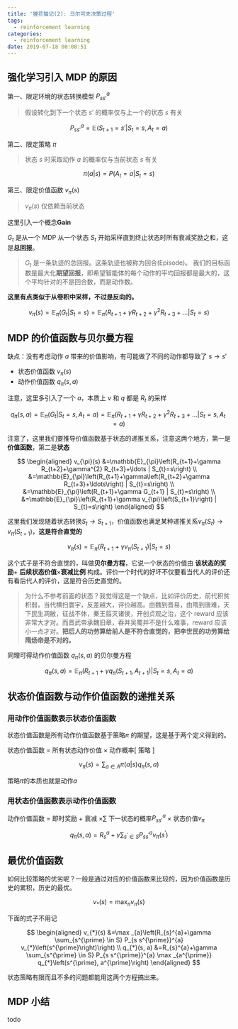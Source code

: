 ```yaml
---
title: '狸花猫记(2): 马尔可夫决策过程'
tags:
  - reinforcement learning
categories:
  - reinforcement learning
date: 2019-07-18 00:08:51
---
```


## 强化学习引入 MDP 的原因

第一、限定环境的状态转换模型 $P^a_{s s'}$

> 假设转化到下一个状态 $s'$ 的概率仅与上一个的状态 $s$ 有关

$$
P_{ss'}^a = \mathbb{E}(S_{t+1}=s'|S_t=s, A_t=a)
$$

第二、限定策略 $\pi$

> 状态 $s$ 时采取动作 $a$ 的概率仅与当前状态 $s$ 有关

$$
\pi(a|s) = P(A_t=a | S_t=s)
$$

第三、限定价值函数 $v_{\pi}(s)$ 

> $v_{\pi}(s)$ 仅依赖当前状态

这里引入一个概念**Gain**

$G_t$ 是从一个 MDP 从一个状态 $S_t$ 开始采样直到终止状态时所有衰减奖励之和，这是**总回报**。

> $G_t$ 是一条轨迹的总回报。这条轨迹也被称为回合(Episode)。
> 我们的目标函数是最大化**期望回报**，即希望智能体的每个动作的平均回报都是最大的，这个平均针对的不是回合数，而是动作数。

**这里有点类似于从卷积中采样，不过是反向的。**

$$
v_{\pi}(s) = \mathbb{E}_{\pi}(G_t|S_t=s ) = \mathbb{E}_{\pi}(R_{t+1} + \gamma R_{t+2} + \gamma^2R_{t+3}+...|S_t=s)
$$

## MDP 的价值函数与贝尔曼方程

缺点：没有考虑动作 $a$ 带来的价值影响，有可能做了不同的动作都导致了 $s \to s'$


- 状态价值函数 $v_{\pi}(s)$
- 动作价值函数 $q_{\pi}(s,a)$

注意，这里多引入了一个 $a$，本质上 $v$ 和 $q$ 都是 $R_{t}$ 的采样

$$
q_{\pi}(s,a) = \mathbb{E}_{\pi}(G_t|S_t=s, A_t=a) = \mathbb{E}_{\pi}(R_{t+1} + \gamma R_{t+2} + \gamma^2R_{t+3}+...|S_t=s,A_t=a)
$$

注意了，这里我们要推导价值函数基于状态的递推关系，注意这两个地方，第一是**价值函数**，第二是**状态**

$$
\begin{aligned} v_{\pi}(s) &=\mathbb{E}_{\pi}\left(R_{t+1}+\gamma R_{t+2}+\gamma^{2} R_{t+3}+\ldots | S_{t}=s\right) \\ &=\mathbb{E}_{\pi}\left(R_{t+1}+\gamma\left(R_{t+2}+\gamma R_{t+3}+\ldots\right) | S_{t}=s\right) \\ &=\mathbb{E}_{\pi}\left(R_{t+1}+\gamma G_{t+1} | S_{t}=s\right) \\ &=\mathbb{E}_{\pi}\left(R_{t+1}+\gamma v_{\pi}\left(S_{t+1}\right) | S_{t}=s\right) \end{aligned}
$$

这里我们发现随着状态转换$S_t \to S_{t+1}$，价值函数也满足某种递推关系$v_{\pi}(S_t) \to v_{\pi}(S_{t+1})$，**这是符合直觉的**

$$
v_{\pi}(s) = \mathbb{E}_{\pi}(R_{t+1} + \gamma v_{\pi}(S_{t+1}) | S_t=s)
$$

这个式子是不符合直觉的，叫做**贝尔曼方程**，它说一个状态的价值由 **该状态的奖励**$+$ **后续状态价值**$\times$**衰减比例** 构成。评价一个时代的好坏不仅要看当代人的评价还有看后代人的评价，这是符合历史直觉的。

> 为什么不参考前面的状态？我觉得这是一个缺点，比如评价历史，前代积贫积弱，当代横扫寰宇，反差越大，评价越高。由魏到晋易，由隋到唐难，天下民生凋敝，征战不休，秦王翦灭诸侯，开创贞观之治，这个 reward 应该非常大才对。而晋武帝承魏旧章，吞并吴蜀并不是什么难事，reward
应该小一点才对。**把后人的功劳算给前人是不符合直觉的，把李世民的功劳算给隋炀帝是不对的。**

同理可得动作价值函数 $q_{\pi}(s,a)$ 的贝尔曼方程

$$
q_{\pi}(s, a)=\mathbb{E}_{\pi}\left(R_{t+1}+\gamma q_{\pi}\left(S_{t+1}, A_{t+1}\right) | S_{t}=s, A_{t}=a\right)
$$


## 状态价值函数与动作价值函数的递推关系

### 用动作价值函数表示状态价值函数

状态价值函数是所有动作价值函数基于策略$\pi$ 的期望，这是基于两个定义得到的。

状态价值函数 = 所有状态动作价值 $\times$ 动作概率[ 策略 ]


$$
v_{\pi}(s)=\sum_{a \in A} \pi(a | s) q_{\pi}(s, a)
$$

策略$\pi$的本质也就是动作$a$

### 用状态价值函数表示动作价值函数

动作价值函数 = 即时奖励 + 衰减 $\times \sum$ 下一状态的概率$P^a_{ss'}$ $\times$ 状态价值$v_{\pi}$

$$
q_{\pi}(s, a)=R_{s}^{a}+\gamma \sum_{s^{\prime} \in S} P_{s s^{\prime}}^{a} v_{\pi}\left(s^{\prime}\right)
$$


## 最优价值函数

如何比较策略的优劣呢？一般是通过对应的价值函数来比较的，因为价值函数是历史的累积，历史的最优。

$$
v_{*}(s)=\max _{\pi} v_{\pi}(s)
$$

下面的式子不用记

$$
\begin{aligned} v_{*}(s) &=\max _{a}\left(R_{s}^{a}+\gamma \sum_{s^{\prime} \in S} P_{s s^{\prime}}^{a} v_{*}\left(s^{\prime}\right)\right) \\ q_{*}(s, a) &=R_{s}^{a}+\gamma \sum_{s^{\prime} \in S} P_{s s^{\prime}}^{a} \max _{a^{\prime}} q_{*}\left(s^{\prime}, a^{\prime}\right) \end{aligned}
$$

状态策略有限而且不多的问题都能用这两个方程搞出来。


## MDP 小结

todo

